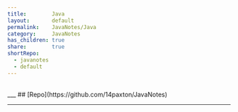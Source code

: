 ```yaml
---  
title:        Java    
layout:       default    
permalink:    JavaNotes/Java    
category:     JavaNotes    
has_children: true    
share:        true    
shortRepo:  
  - javanotes  
  - default    
---  
```

  
<br/>  
___  
## [Repo](https://github.com/14paxton/JavaNotes)  
  
***